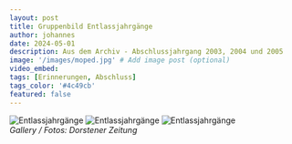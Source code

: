 ```yaml
---
layout: post
title: Gruppenbild Entlassjahrgänge
author: johannes
date: 2024-05-01
description: Aus dem Archiv - Abschlussjahrgang 2003, 2004 und 2005
image: '/images/moped.jpg' # Add image post (optional)
video_embed:
tags: [Erinnerungen, Abschluss]
tags_color: '#4c49cb'
featured: false
---
```



<div class="gallery-box">
  <div class="gallery gallery--post">
<img src="{{site.baseurl}}/images/Jahrgang 2003.jpg" alt="Entlassjahrgänge">
<img src="{{site.baseurl}}/images/Jahrgang2004.jpg" alt="Entlassjahrgänge">
<img src="{{site.baseurl}}/images/Jahrgang2005.jpg" alt="Entlassjahrgänge">
  </div>
  <em>Gallery / <a target="_blank">Fotos: Dorstener Zeitung</a></em>
</div>